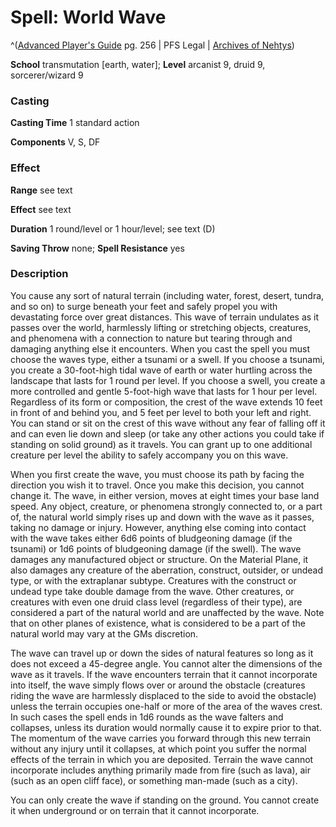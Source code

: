 # Spell: World Wave

^([Advanced Player's Guide][ss-world-wave] pg. 256 | PFS Legal | [Archives of Nehtys][sn-world-wave])

**School** transmutation [earth, water]; **Level** arcanist 9, druid 9, sorcerer/wizard 9

### Casting

**Casting Time** 1 standard action

**Components** V, S, DF

### Effect

**Range** see text

**Effect** see text

**Duration** 1 round/level or 1 hour/level; see text (D)

**Saving Throw** none; **Spell Resistance** yes

### Description

You cause any sort of natural terrain (including water, forest, desert, tundra, and so on) to surge beneath your feet and safely propel you with devastating force over great distances. This wave of terrain undulates as it passes over the world, harmlessly lifting or stretching objects, creatures, and phenomena with a connection to nature but tearing through and damaging anything else it encounters. When you cast the spell you must choose the waves type, either a tsunami or a swell. If you choose a tsunami, you create a 30-foot-high tidal wave of earth or water hurtling across the landscape that lasts for 1 round per level. If you choose a swell, you create a more controlled and gentle 5-foot-high wave that lasts for 1 hour per level. Regardless of its form or composition, the crest of the wave extends 10 feet in front of and behind you, and 5 feet per level to both your left and right. You can stand or sit on the crest of this wave without any fear of falling off it and can even lie down and sleep (or take any other actions you could take if standing on solid ground) as it travels. You can grant up to one additional creature per level the ability to safely accompany you on this wave.

When you first create the wave, you must choose its path by facing the direction you wish it to travel. Once you make this decision, you cannot change it. The wave, in either version, moves at eight times your base land speed. Any object, creature, or phenomena strongly connected to, or a part of, the natural world simply rises up and down with the wave as it passes, taking no damage or injury. However, anything else coming into contact with the wave takes either 6d6 points of bludgeoning damage (if the tsunami) or 1d6 points of bludgeoning damage (if the swell). The wave damages any manufactured object or structure. On the Material Plane, it also damages any creature of the aberration, construct, outsider, or undead type, or with the extraplanar subtype. Creatures with the construct or undead type take double damage from the wave. Other creatures, or creatures with even one druid class level (regardless of their type), are considered a part of the natural world and are unaffected by the wave. Note that on other planes of existence, what is considered to be a part of the natural world may vary at the GMs discretion.

The wave can travel up or down the sides of natural features so long as it does not exceed a 45-degree angle. You cannot alter the dimensions of the wave as it travels. If the wave encounters terrain that it cannot incorporate into itself, the wave simply flows over or around the obstacle (creatures riding the wave are harmlessly displaced to the side to avoid the obstacle) unless the terrain occupies one-half or more of the area of the waves crest. In such cases the spell ends in 1d6 rounds as the wave falters and collapses, unless its duration would normally cause it to expire prior to that. The momentum of the wave carries you forward through this new terrain without any injury until it collapses, at which point you suffer the normal effects of the terrain in which you are deposited. Terrain the wave cannot incorporate includes anything primarily made from fire (such as lava), air (such as an open cliff face), or something man-made (such as a city).

You can only create the wave if standing on the ground. You cannot create it when underground or on terrain that it cannot incorporate.

[ss-world-wave]: http://paizo.com/pathfinderRPG/v57
[sn-world-wave]: http://www.archivesofnethys.com/SpellDisplay.aspx?ItemName=World%20Wave